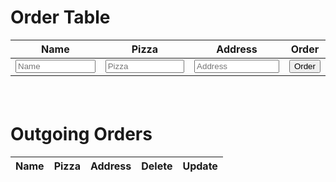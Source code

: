 
<html>
<head>
  <title>Pizza Order</title>
  <style>
    table {
      border-collapse: collapse;
      width: 100%;
    }

    th, td {
      border: 1px solid black;
      padding: 8px;
      text-align: left;
    }

    input {
      width: 100%;
    }

    .Ptable {
      margin-bottom: 20px;
    }

    .delete-button {
      background-color: red;
      color: white;
    }
  </style>
</head>
<head>
  <title>Pizza Order</title>
</head>
<body>
  <script src="pizzaFront.js"></script>
  <h1>Order Table</h1>
  <table class="Ptable">
    <thead>
      <tr>
        <th>Name</th>
        <th>Pizza</th>
        <th>Address</th>
        <th>Order</th>
      </tr>
    </thead>
    <tbody>
      <tr>
        <td><input id="name" placeholder="Name"></td>
        <td><input id="pizza" placeholder="Pizza"></td>
        <td><input id="address" placeholder="Address"></td>
        <td><button onclick="addOrder()">Order</button></td>
      </tr>
    </tbody>
  </table>

  <br>

  <h1>Outgoing Orders</h1>

  <table class="Ptable">
    <thead>
      <tr>
        <th>Name</th>
        <th>Pizza</th>
        <th>Address</th>
        <th>Delete</th>
        <th>Update</th>
      </tr>
    </thead>
    <tbody id="tbody">
    </tbody>
  </table>

  <script src="pizzaFront.js"></script>
</body>
</html>
